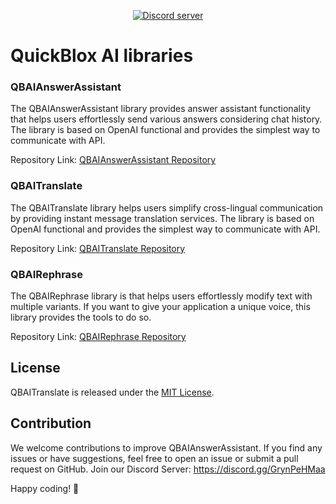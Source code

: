 <div align="center">

<p>
		<a href="https://discord.com/invite/3cKRunq8ZZ"><img src="https://img.shields.io/discord/1042743094833065985?color=5865F2&logo=discord&logoColor=white&label=QuickBlox%20Discord%20server&style=for-the-badge" alt="Discord server" /></a>
</p>

</div>

# QuickBlox AI libraries

### QBAIAnswerAssistant
   The QBAIAnswerAssistant library provides answer assistant functionality that helps users effortlessly send various answers considering chat history. The library is based on OpenAI functional and provides the simplest way to communicate with API.

Repository Link: 
<a href="https://github.com/QuickBlox/android-ai-releases/tree/main/com/quickblox/android-ai-answer-assistant">QBAIAnswerAssistant Repository</a>


### QBAITranslate
   The QBAITranslate library helps users simplify cross-lingual communication by providing instant message translation services. The library is based on OpenAI functional and provides the simplest way to communicate with API.

Repository Link:
<a href="https://github.com/QuickBlox/android-ai-releases/tree/main/com/quickblox/android-ai-translate">QBAITranslate Repository</a>

### QBAIRephrase
   The QBAIRephrase library is that helps users effortlessly modify text with multiple variants. If you want to give your application a unique voice, this library provides the tools to do so.

Repository Link: 
<a href="https://github.com/QuickBlox/android-ai-releases/tree/main/com/quickblox/android-ai-editing-assistant">QBAIRephrase Repository</a>

## License

QBAITranslate is released under the [MIT License](LICENSE.md).

## Contribution

We welcome contributions to improve QBAIAnswerAssistant. If you find any issues or have suggestions, feel free to open an issue or submit a pull request on GitHub.
Join our Discord Server: https://discord.gg/GrynPeHMaa

Happy coding! 🚀
